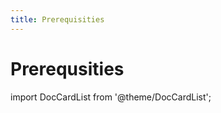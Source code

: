 ```yaml
---
title: Prerequisities
---
```


# Prerequsities

import DocCardList from '@theme/DocCardList';

<DocCardList />
